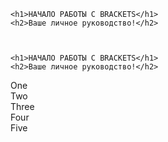 <!DOCTYPE html>
<html>

<head>
    <meta charset="utf-8">
    <meta http-equiv="X-UA-Compatible" content="IE=edge">
    <title>НАЧАЛО РАБОТЫ С BRACKETS</title>
    <meta name="description" content="Интерактивное руководство по началу работы в Brackets.">
    <link rel="stylesheet" href="style.css">
</head>
<body>

	<h1>НАЧАЛО РАБОТЫ С BRACKETS</h1>
	<h2>Ваше личное руководство!</h2>



	<h1>НАЧАЛО РАБОТЫ С BRACKETS</h1>
	<h2>Ваше личное руководство!</h2>


 <div class="wrapper">
  <div>One</div>
  <div>Two</div>
  <div>Three</div>
  <div>Four</div>
  <div>Five</div>
</div>

  </body>

</html>

